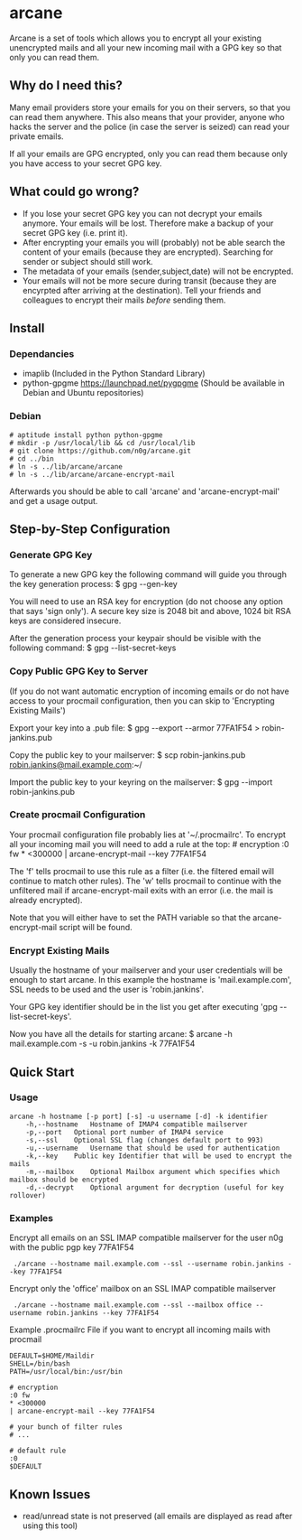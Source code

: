 # arcane #

Arcane is a set of tools which allows you to encrypt all your existing
unencrypted mails and all your new incoming mail with a GPG key so that
only you can read them.

## Why do I need this? ##

Many email providers store your emails for you on their servers, so
that you can read them anywhere. This also means that your provider,
anyone who hacks the server and the police (in case the server is
seized) can read your private emails.

If all your emails are GPG encrypted, only you can read them because
only you have access to your secret GPG key.

## What could go wrong? ##

* If you lose your secret GPG key you can not decrypt your emails anymore.
Your emails will be lost. Therefore make a backup of your secret GPG key (i.e. print it).
* After encrypting your emails you will (probably) not be able search
the content of your emails  (because they are encrypted). Searching
for sender or subject should still work.
* The metadata of your emails (sender,subject,date) will not be encrypted.
* Your emails will not be more secure during transit (because they are encyrpted
after arriving at the destination). Tell your friends and colleagues to
encrypt their mails _before_ sending them.

## Install ##

### Dependancies ###
* imaplib (Included in the Python Standard Library)
* python-gpgme https://launchpad.net/pygpgme (Should be available in Debian and Ubuntu repositories)

### Debian ###
    # aptitude install python python-gpgme
    # mkdir -p /usr/local/lib && cd /usr/local/lib
    # git clone https://github.com/n0g/arcane.git
    # cd ../bin 
    # ln -s ../lib/arcane/arcane
    # ln -s ../lib/arcane/arcane-encrypt-mail

Afterwards you should be able to call 'arcane' and 'arcane-encrypt-mail'
and get a usage output.

## Step-by-Step Configuration ##

### Generate GPG Key ###
To generate a new GPG key the following command will guide you through
the key generation process:
   $ gpg --gen-key

You will need to use an RSA key for encryption (do not choose any option
that says 'sign only'). A secure key size is 2048 bit and above, 1024
bit RSA keys are considered insecure.

After the generation process your keypair should be visible with the
following command:
   $ gpg --list-secret-keys


### Copy Public GPG Key to Server ###
(If you do not want automatic encryption of incoming emails or do not
have access to your procmail configuration, then you can skip to
'Encrypting Existing Mails')

Export your key into a .pub file:
    $ gpg --export --armor 77FA1F54 > robin-jankins.pub


Copy the public key to your mailserver:
    $ scp robin-jankins.pub robin.jankins@mail.example.com:~/


Import the public key to your keyring on the mailserver:
   $ gpg --import robin-jankins.pub


### Create procmail Configuration ###
Your procmail configuration file probably lies at '~/.procmailrc'. To
encrypt all your incoming mail you will need to add a rule at the top:
    # encryption
    :0 fw
    * <300000
    | arcane-encrypt-mail --key 77FA1F54


The 'f' tells procmail to use this rule as a filter (i.e. the filtered
email will continue to match other rules). The 'w' tells procmail to
continue with the unfiltered mail if arcane-encrypt-mail exits with an
error (i.e. the mail is already encrypted).

Note that you will either have to set the PATH variable so that the
arcane-encrypt-mail script will be found.


### Encrypt Existing Mails ###
Usually the hostname of your mailserver and your user credentials will
be enough to start arcane. In this example the hostname is
'mail.example.com', SSL needs to be used and the user is
'robin.jankins'.

Your GPG key identifier should be in the list you get after executing
'gpg --list-secret-keys'.

Now you have all the details for starting arcane:
    $ arcane -h mail.example.com -s -u robin.jankins -k 77FA1F54

## Quick Start ##

### Usage ###
    arcane -h hostname [-p port] [-s] -u username [-d] -k identifier
        -h,--hostname	Hostname of IMAP4 compatible mailserver
        -p,--port	Optional port number of IMAP4 service
        -s,--ssl	Optional SSL flag (changes default port to 993)
        -u,--username	Username that should be used for authentication
        -k,--key	Public key Identifier that will be used to encrypt the mails
        -m,--mailbox	Optional Mailbox argument which specifies which mailbox should be encrypted
        -d,--decrypt	Optional argument for decryption (useful for key rollover)


### Examples ###
Encrypt all emails on an SSL IMAP compatible mailserver for the user n0g
with the public pgp key 77FA1F54


     ./arcane --hostname mail.example.com --ssl --username robin.jankins --key 77FA1F54

Encrypt only the 'office' mailbox on an SSL IMAP compatible mailserver


     ./arcane --hostname mail.example.com --ssl --mailbox office --username robin.jankins --key 77FA1F54

Example .procmailrc File if you want to encrypt all incoming mails with procmail


    DEFAULT=$HOME/Maildir
    SHELL=/bin/bash
    PATH=/usr/local/bin:/usr/bin

    # encryption
    :0 fw
    * <300000
    | arcane-encrypt-mail --key 77FA1F54

    # your bunch of filter rules
    # ...

    # default rule
    :0
    $DEFAULT

## Known Issues ##
* read/unread state is not preserved (all emails are displayed as read after using this tool)
